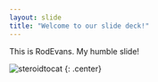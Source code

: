 ```yaml
---
layout: slide
title: "Welcome to our slide deck!"
---
```


This is RodEvans.
My humble slide!

![steroidtocat](https://octodex.github.com/images/steroidtocat.png)
{: .center}
